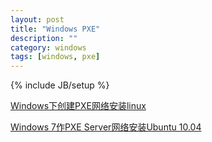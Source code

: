 ```yaml
---
layout: post
title: "Windows PXE"
description: ""
category: windows
tags: [windows, pxe]
---
```

{% include JB/setup %}

[Windows下创建PXE网络安装linux](http://xuershan.iteye.com/blog/1002186)

[Windows 7作PXE Server网络安装Ubuntu 10.04](http://kalashnicov.iteye.com/blog/663337)
